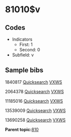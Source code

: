 # 81010$v

## Codes

-   Indicators
    -   First: 1
    -   Second: 0
-   Subfield: v

## Sample bibs

1840817 [Quicksearch](https://search.library.yale.edu/catalog/1840817) [VXWS](http://prodorbis.library.yale.edu:7014/vxws/GetHoldingsService?bibId=1840817)

2064378 [Quicksearch](https://search.library.yale.edu/catalog/2064378) [VXWS](http://prodorbis.library.yale.edu:7014/vxws/GetHoldingsService?bibId=2064378)

11185016 [Quicksearch](https://search.library.yale.edu/catalog/11185016) [VXWS](http://prodorbis.library.yale.edu:7014/vxws/GetHoldingsService?bibId=11185016)

13539009 [Quicksearch](https://search.library.yale.edu/catalog/13539009) [VXWS](http://prodorbis.library.yale.edu:7014/vxws/GetHoldingsService?bibId=13539009)

13690258 [Quicksearch](https://search.library.yale.edu/catalog/13690258) [VXWS](http://prodorbis.library.yale.edu:7014/vxws/GetHoldingsService?bibId=13690258)

**Parent topic:**[810](../../tags/810/810.md)

